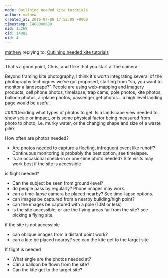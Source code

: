 ```yaml
---
node: Outlining needed kite tutorials
author: mathew
created_at: 2016-07-08 17:58:09 +0000
timestamp: 1468000689
nid: 13269
cid: 14882
uid: 4
---
```




[mathew](../profile/mathew) replying to: [Outlining needed kite tutorials](../notes/mathew/07-07-2016/outlining-needed-kite-tutorials)

----
That's a good point, Chris, and I like that you start at the camera.   

Beyond framing kite photography, I think it's worth integrating several of the photography techniques we've got proposed, starting from "so, you want to monitor a landscape?" People are using web-mapping and imagery products, cell phone photos, timelapse, trap cams, pole photos, kite photos, balloon photos, airplane photos, passenger get photos...  a high level landing page would be useful. 

####Deciding what types of photos to get.
Is a landscape view needed to show scale or impact, or is some physical factor being measured from photo to photo, i.e. murky water, or the changing shape and size of a waste pile?

How often are photos needed?

* Are photos needed to capture a fleeting, infrequent event like runoff? Continuous monitoring is probably the best option, see timelapse.
* Is an occasional check-in or one-time photo needed? Site visits may work best if the site is accessible

is flight needed?	

* Can the subject be seen from ground-level?
* do people pass by regularly? Phone images may work.
* can a time-lapse camera be placed nearby? See time-lapse options.
* can images be captured from a nearby building/high point?
* can the images be captured with a pole (10M or less)
* is the site accessible, or are the flying areas far from the site? see picking a flying site.

if the site is not accessible

* can oblique images from a distant point work?
* can a kite be placed nearby? see can the kite get to the target site.

If flight is needed

* What angle are the photos needed at?
* Can a balloon be flown from the site?
* Can the kite get to the target site?